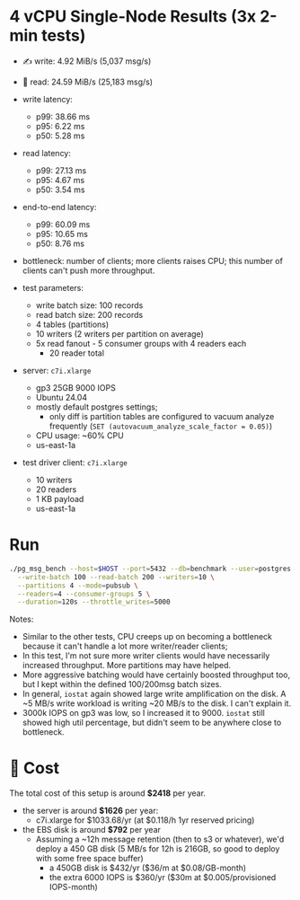 # 4 vCPU Single-Node Results (3x 2-min tests)

- ✍️ write: 4.92 MiB/s (5,037 msg/s)
- 📖️ read: 24.59 MiB/s (25,183 msg/s)
- write latency:
  - p99: 38.66 ms
  - p95: 6.22 ms
  - p50: 5.28 ms
- read latency:
  - p99: 27.13 ms
  - p95: 4.67 ms
  - p50: 3.54 ms
- end-to-end latency:
  - p99: 60.09 ms
  - p95: 10.65 ms
  - p50: 8.76 ms
- bottleneck: number of clients; more clients raises CPU; this number of clients can't push more throughput.

- test parameters:
  - write batch size: 100 records
  - read batch size: 200 records
  - 4 tables (partitions)
  - 10 writers (2 writers per partition on average)
  - 5x read fanout - 5 consumer groups with 4 readers each
    - 20 reader total

- server: `c7i.xlarge`
    - gp3 25GB 9000 IOPS
    - Ubuntu 24.04
    - mostly default postgres settings;
      - only diff is partition tables are configured to vacuum analyze frequently (`SET (autovacuum_analyze_scale_factor = 0.05)`)
    - CPU usage: ~60% CPU
    - us-east-1a
- test driver client: `c7i.xlarge`
    - 10 writers
    - 20 readers
    - 1 KB payload
    - us-east-1a

# Run

```bash
./pg_msg_bench --host=$HOST --port=5432 --db=benchmark --user=postgres --password=postgres --report=5s \
  --write-batch 100 --read-batch 200 --writers=10 \
  --partitions 4 --mode=pubsub \
  --readers=4 --consumer-groups 5 \
  --duration=120s --throttle_writes=5000
```

Notes:
- Similar to the other tests, CPU creeps up on becoming a bottleneck because it can't handle a lot more writer/reader clients;
- In this test, I'm not sure more writer clients would have necessarily increased throughput. More partitions may have helped.
- More aggressive batching would have certainly boosted throughput too, but I kept within the defined 100/200msg batch sizes.
- In general, `iostat` again showed large write amplification on the disk. A ~5 MB/s write workload is writing ~20 MB/s to the disk. I can't explain it.
- 3000k IOPS on gp3 was low, so I increased it to 9000. `iostat` still showed high util percentage, but didn't seem to be anywhere close to bottleneck.

# 💸 Cost

The total cost of this setup is around **\$2418** per year.

- the server is around **\$1626** per year:
  - c7i.xlarge for \$1033.68/yr (at \$0.118/h 1yr reserved pricing)
- the EBS disk is around **\$792** per year
  - Assuming a ~12h message retention (then to s3 or whatever), we'd deploy a 450 GB disk (5 MB/s for 12h is 216GB, so good to deploy with some free space buffer)
    - a 450GB disk is \$432/yr (\$36/m at \$0.08/GB-month)
    - the extra 6000 IOPS is \$360/yr (\$30m at \$0.005/provisioned IOPS-month) 
